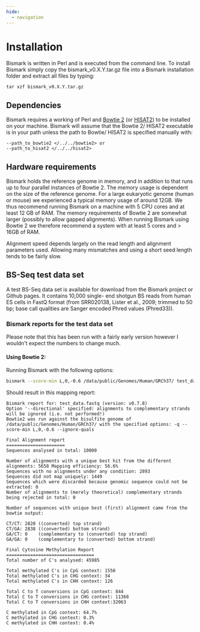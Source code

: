 ```yaml
---
hide:
  - navigation
---
```


# Installation

Bismark is written in Perl and is executed from the command line. To install Bismark simply copy the bismark_v0.X.Y.tar.gz file into a Bismark installation folder and extract all files by typing:

```
tar xzf bismark_v0.X.Y.tar.gz
```

## Dependencies

Bismark requires a working of Perl and [Bowtie 2](http://bowtie-bio.sourceforge.net/bowtie2) (or [HISAT2](https://ccb.jhu.edu/software/hisat2/index.shtml)) to be installed on your machine. Bismark will assume that the Bowtie 2/ HISAT2 executable is in your path unless the path to Bowtie/ HISAT2 is specified manually with:

```
--path_to_bowtie2 </../../bowtie2> or
--path_to_hisat2 </../../hisat2>
```

## Hardware requirements

Bismark holds the reference genome in memory, and in addition to that runs up to four parallel instances of Bowtie 2. The memory usage is dependent on the size of the reference genome. For a large eukaryotic genome (human or mouse) we experienced a typical memory usage of around 12GB. We thus recommend running Bismark on a machine with 5 CPU cores and at least 12 GB of RAM. The memory requirements of Bowtie 2 are somewhat larger (possibly to allow gapped alignments). When running Bismark using Bowtie 2 we therefore recommend a system with at least 5 cores and > 16GB of RAM.

Alignment speed depends largely on the read length and alignment parameters used. Allowing many mismatches and using a short seed length tends to be fairly slow.

## BS-Seq test data set

A test BS-Seq data set is available for download from the Bismark project or Github pages. It contains 10,000 single- end shotgun BS reads from human ES cells in FastQ format (from SRR020138, Lister et al., 2009; trimmed to 50 bp; base call qualities are Sanger encoded Phred values (Phred33)).

### Bismark reports for the test data set

Please note that this has been run with a fairly early version however I wouldn't expect the numbers to change much.

#### Using Bowtie 2:

Running Bismark with the following options:

```bash
bismark --score-min L,0,-0.6 /data/public/Genomes/Human/GRCh37/ test_data.fastq
```

Should result in this mapping report:

```
Bismark report for: test_data.fastq (version: v0.7.8)
Option '--directional' specified: alignments to complementary strands will be ignored (i.e. not performed!)
Bowtie2 was run against the bisulfite genome of /data/public/Genomes/Human/GRCh37/ with the specified options: -q -- score-min L,0,-0.6 --ignore-quals

Final Alignment report
======================
Sequences analysed in total: 10000

Number of alignments with a unique best hit from the different alignments: 5658 Mapping efficiency: 56.6%
Sequences with no alignments under any condition: 2893
Sequences did not map uniquely: 1449
Sequences which were discarded because genomic sequence could not be extracted: 0
Number of alignments to (merely theoretical) complementary strands being rejected in total: 0

Number of sequences with unique best (first) alignment came from the bowtie output:

CT/CT: 2820 ((converted) top strand)
CT/GA: 2838 ((converted) bottom strand)
GA/CT: 0    (complementary to (converted) top strand)
GA/GA: 0    (complementary to (converted) bottom strand)

Final Cytosine Methylation Report
=================================
Total number of C's analysed: 45985

Total methylated C's in CpG context: 1550
Total methylated C's in CHG context: 34
Total methylated C's in CHH context: 126

Total C to T conversions in CpG context: 844
Total C to T conversions in CHG context: 11368
Total C to T conversions in CHH context:32063

C methylated in CpG context: 64.7%
C methylated in CHG context: 0.3%
C methylated in CHH context: 0.4%
```
